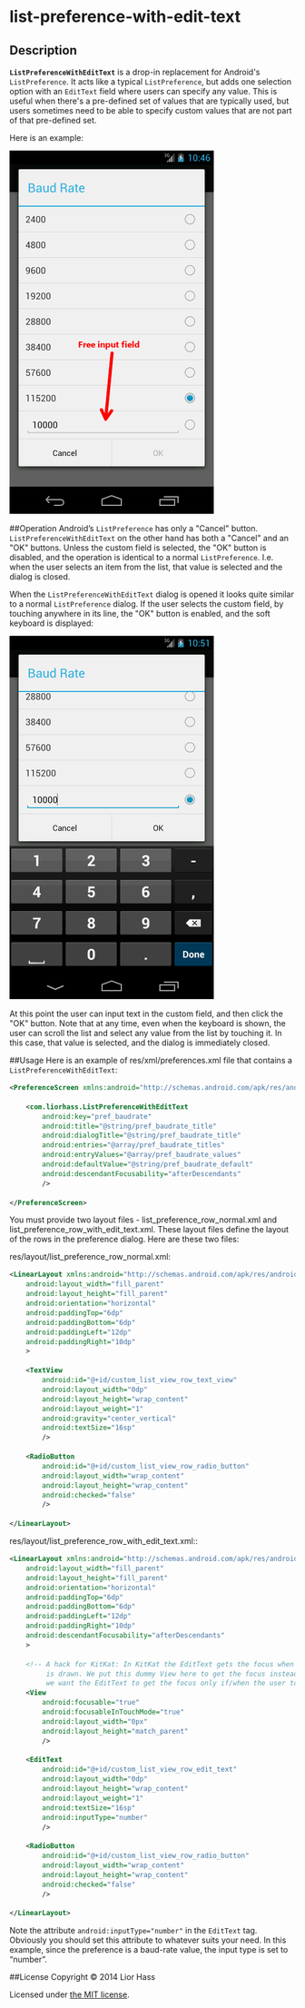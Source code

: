 list-preference-with-edit-text
==============================

## Description

**`ListPreferenceWithEditText`** is a drop-in replacement for Android's `ListPreference`. It acts like a typical `ListPreference`, but adds one selection option with an `EditText` field where users can specify any value. This is useful when there's a pre-defined set of values that are typically used, but users sometimes need to be able to specify custom values that are not part of that pre-defined set.

Here is an example:

![list preference with custom-text line](screen-1.png)


##Operation
Android’s `ListPreference` has only a "Cancel" button. `ListPreferenceWithEditText` on the other hand has both a "Cancel" and an "OK" buttons. Unless the custom field is selected, the "OK" button is disabled, and the operation is identical to a normal `ListPreference`. I.e. when the user selects an item from the list, that value is selected and the dialog is closed.

When the `ListPreferenceWithEditText` dialog is opened it looks quite similar to a normal `ListPreference` dialog. If the user selects the custom field, by touching anywhere in its line, the "OK" button is enabled, and the soft keyboard is displayed:

![list preference with custom-text line](screen-2.png)

At this point the user can input text in the custom field, and then click the "OK" button. Note that at any time, even when the keyboard is shown, the user can scroll the list and select any value from the list by touching it. In this case, that value is selected, and the dialog is immediately closed.

##Usage
Here is an example of res/xml/preferences.xml file that contains a `ListPreferenceWithEditText`:

```xml
<PreferenceScreen xmlns:android="http://schemas.android.com/apk/res/android">

    <com.liorhass.ListPreferenceWithEditText
        android:key="pref_baudrate"
        android:title="@string/pref_baudrate_title"
        android:dialogTitle="@string/pref_baudrate_title"
        android:entries="@array/pref_baudrate_titles"
        android:entryValues="@array/pref_baudrate_values"
        android:defaultValue="@string/pref_baudrate_default"
        android:descendantFocusability="afterDescendants"
        />

</PreferenceScreen>
```

You must provide two layout files - list_preference_row_normal.xml and list_preference_row_with_edit_text.xml. These layout files define the layout of the rows in the preference dialog. Here are these two files:

res/layout/list_preference_row_normal.xml:

```xml
<LinearLayout xmlns:android="http://schemas.android.com/apk/res/android"
    android:layout_width="fill_parent"
    android:layout_height="fill_parent"
    android:orientation="horizontal"
    android:paddingTop="6dp"
    android:paddingBottom="6dp"
    android:paddingLeft="12dp"
    android:paddingRight="10dp"
    >
    
    <TextView
        android:id="@+id/custom_list_view_row_text_view"
        android:layout_width="0dp"
        android:layout_height="wrap_content"
        android:layout_weight="1"
        android:gravity="center_vertical"
        android:textSize="16sp"
        />

    <RadioButton
        android:id="@+id/custom_list_view_row_radio_button"
        android:layout_width="wrap_content"
        android:layout_height="wrap_content"
        android:checked="false"
        />

</LinearLayout>
```

res/layout/list_preference_row_with_edit_text.xml::

```xml
<LinearLayout xmlns:android="http://schemas.android.com/apk/res/android"
    android:layout_width="fill_parent"
    android:layout_height="fill_parent"
    android:orientation="horizontal"
    android:paddingTop="6dp"
    android:paddingBottom="6dp"
    android:paddingLeft="12dp"
    android:paddingRight="10dp"
    android:descendantFocusability="afterDescendants"
    >

    <!-- A hack for KitKat: In KitKat the EditText gets the focus when the dialog
         is drawn. We put this dummy View here to get the focus instead, because
         we want the EditText to get the focus only if/when the user touches it. -->
    <View
        android:focusable="true"
        android:focusableInTouchMode="true"
        android:layout_width="0px"
        android:layout_height="match_parent"
        />

    <EditText
        android:id="@+id/custom_list_view_row_edit_text"
        android:layout_width="0dp"
        android:layout_height="wrap_content"
        android:layout_weight="1"
        android:textSize="16sp"
        android:inputType="number"
        />

    <RadioButton
        android:id="@+id/custom_list_view_row_radio_button"
        android:layout_width="wrap_content"
        android:layout_height="wrap_content"
        android:checked="false"
        />

</LinearLayout>
```

Note the attribute `android:inputType="number"` in the `EditText` tag. Obviously you should set this attribute to whatever suits your need. In this example, since the preference is a baud-rate value, the input type is set to “number”.

##License
Copyright © 2014 Lior Hass

Licensed under [the MIT license](LICENSE).


